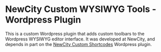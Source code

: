 # NewCity Custom WYSIWYG Tools - Wordpress Plugin

This is a custom Wordpress plugin that adds custom toolbars to the Wordpress WYSIWYG editor interface.
It was developed at NewCity, and depends in part on the [NewCity Custom Shortcodes](https://github.com/newcity/newcity-wp-shortcodes) Wordpress plugin.

